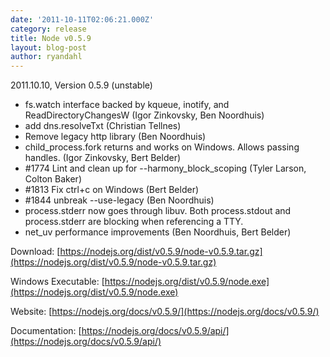 ```yaml
---
date: '2011-10-11T02:06:21.000Z'
category: release
title: Node v0.5.9
layout: blog-post
author: ryandahl
---
```


2011.10.10, Version 0.5.9 (unstable)

- fs.watch interface backed by kqueue, inotify, and ReadDirectoryChangesW (Igor Zinkovsky, Ben Noordhuis)
- add dns.resolveTxt (Christian Tellnes)
- Remove legacy http library (Ben Noordhuis)
- child_process.fork returns and works on Windows. Allows passing handles. (Igor Zinkovsky, Bert Belder)
- #1774 Lint and clean up for --harmony_block_scoping (Tyler Larson, Colton Baker)
- #1813 Fix ctrl+c on Windows (Bert Belder)
- #1844 unbreak --use-legacy (Ben Noordhuis)
- process.stderr now goes through libuv. Both process.stdout and process.stderr are blocking when referencing a TTY.
- net_uv performance improvements (Ben Noordhuis, Bert Belder)

Download: [https://nodejs.org/dist/v0.5.9/node-v0.5.9.tar.gz](https://nodejs.org/dist/v0.5.9/node-v0.5.9.tar.gz)

Windows Executable: [https://nodejs.org/dist/v0.5.9/node.exe](https://nodejs.org/dist/v0.5.9/node.exe)

Website: [https://nodejs.org/docs/v0.5.9/](https://nodejs.org/docs/v0.5.9/)

Documentation: [https://nodejs.org/docs/v0.5.9/api/](https://nodejs.org/docs/v0.5.9/api/)
